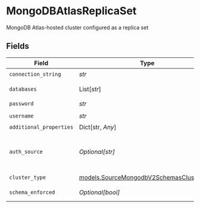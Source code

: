 # MongoDBAtlasReplicaSet

MongoDB Atlas-hosted cluster configured as a replica set


## Fields

| Field                                                                                                                                                                                          | Type                                                                                                                                                                                           | Required                                                                                                                                                                                       | Description                                                                                                                                                                                    | Example                                                                                                                                                                                        |
| ---------------------------------------------------------------------------------------------------------------------------------------------------------------------------------------------- | ---------------------------------------------------------------------------------------------------------------------------------------------------------------------------------------------- | ---------------------------------------------------------------------------------------------------------------------------------------------------------------------------------------------- | ---------------------------------------------------------------------------------------------------------------------------------------------------------------------------------------------- | ---------------------------------------------------------------------------------------------------------------------------------------------------------------------------------------------- |
| `connection_string`                                                                                                                                                                            | *str*                                                                                                                                                                                          | :heavy_check_mark:                                                                                                                                                                             | The connection string of the cluster that you want to replicate.                                                                                                                               | mongodb+srv://cluster0.abcd1.mongodb.net/                                                                                                                                                      |
| `databases`                                                                                                                                                                                    | List[*str*]                                                                                                                                                                                    | :heavy_check_mark:                                                                                                                                                                             | The names of the MongoDB databases that contain the collection(s) to replicate.                                                                                                                |                                                                                                                                                                                                |
| `password`                                                                                                                                                                                     | *str*                                                                                                                                                                                          | :heavy_check_mark:                                                                                                                                                                             | The password associated with this username.                                                                                                                                                    |                                                                                                                                                                                                |
| `username`                                                                                                                                                                                     | *str*                                                                                                                                                                                          | :heavy_check_mark:                                                                                                                                                                             | The username which is used to access the database.                                                                                                                                             |                                                                                                                                                                                                |
| `additional_properties`                                                                                                                                                                        | Dict[str, *Any*]                                                                                                                                                                               | :heavy_minus_sign:                                                                                                                                                                             | N/A                                                                                                                                                                                            |                                                                                                                                                                                                |
| `auth_source`                                                                                                                                                                                  | *Optional[str]*                                                                                                                                                                                | :heavy_minus_sign:                                                                                                                                                                             | The authentication source where the user information is stored.  See https://www.mongodb.com/docs/manual/reference/connection-string/#mongodb-urioption-urioption.authSource for more details. | admin                                                                                                                                                                                          |
| `cluster_type`                                                                                                                                                                                 | [models.SourceMongodbV2SchemasClusterType](../models/sourcemongodbv2schemasclustertype.md)                                                                                                     | :heavy_check_mark:                                                                                                                                                                             | N/A                                                                                                                                                                                            |                                                                                                                                                                                                |
| `schema_enforced`                                                                                                                                                                              | *Optional[bool]*                                                                                                                                                                               | :heavy_minus_sign:                                                                                                                                                                             | When enabled, syncs will validate and structure records against the stream's schema.                                                                                                           |                                                                                                                                                                                                |